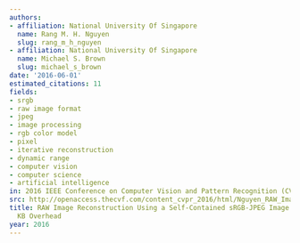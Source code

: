 ```yaml
---
authors:
- affiliation: National University Of Singapore
  name: Rang M. H. Nguyen
  slug: rang_m_h_nguyen
- affiliation: National University Of Singapore
  name: Michael S. Brown
  slug: michael_s_brown
date: '2016-06-01'
estimated_citations: 11
fields:
- srgb
- raw image format
- jpeg
- image processing
- rgb color model
- pixel
- iterative reconstruction
- dynamic range
- computer vision
- computer science
- artificial intelligence
in: 2016 IEEE Conference on Computer Vision and Pattern Recognition (CVPR)
src: http://openaccess.thecvf.com/content_cvpr_2016/html/Nguyen_RAW_Image_Reconstruction_CVPR_2016_paper.html
title: RAW Image Reconstruction Using a Self-Contained sRGB-JPEG Image with Only 64
  KB Overhead
year: 2016
---
```

